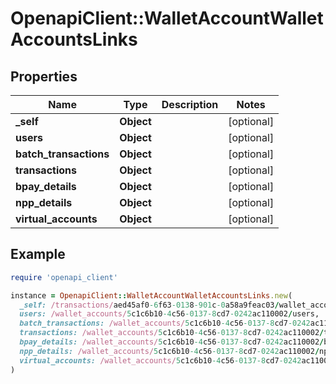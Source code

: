 # OpenapiClient::WalletAccountWalletAccountsLinks

## Properties

| Name | Type | Description | Notes |
| ---- | ---- | ----------- | ----- |
| **_self** | **Object** |  | [optional] |
| **users** | **Object** |  | [optional] |
| **batch_transactions** | **Object** |  | [optional] |
| **transactions** | **Object** |  | [optional] |
| **bpay_details** | **Object** |  | [optional] |
| **npp_details** | **Object** |  | [optional] |
| **virtual_accounts** | **Object** |  | [optional] |

## Example

```ruby
require 'openapi_client'

instance = OpenapiClient::WalletAccountWalletAccountsLinks.new(
  _self: /transactions/aed45af0-6f63-0138-901c-0a58a9feac03/wallet_accounts,
  users: /wallet_accounts/5c1c6b10-4c56-0137-8cd7-0242ac110002/users,
  batch_transactions: /wallet_accounts/5c1c6b10-4c56-0137-8cd7-0242ac110002/batch_transactions,
  transactions: /wallet_accounts/5c1c6b10-4c56-0137-8cd7-0242ac110002/transactions,
  bpay_details: /wallet_accounts/5c1c6b10-4c56-0137-8cd7-0242ac110002/bpay_details,
  npp_details: /wallet_accounts/5c1c6b10-4c56-0137-8cd7-0242ac110002/npp_details,
  virtual_accounts: /wallet_accounts/5c1c6b10-4c56-0137-8cd7-0242ac110002/virtual_accounts
)
```

